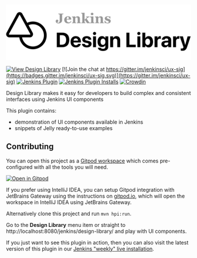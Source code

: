 <a href="https://weekly.ci.jenkins.io/design-library/">
  <img src="logo.svg" alt="Logo">
</a>

[![View Design Library](https://img.shields.io/badge/view-design_library-F2709C)](https://weekly.ci.jenkins.io/design-library)
[![Join the chat at https://gitter.im/jenkinsci/ux-sig](https://badges.gitter.im/jenkinsci/ux-sig.svg)](https://gitter.im/jenkinsci/ux-sig)
[![Jenkins Plugin](https://img.shields.io/jenkins/plugin/v/design-library.svg)](https://plugins.jenkins.io/design-library/)
[![Jenkins Plugin Installs](https://img.shields.io/jenkins/plugin/i/design-library.svg?color=blue)](https://plugins.jenkins.io/design-library/)
[![Crowdin](https://badges.crowdin.net/e/6332fe04e3c8d658f6df4f62cc70268b/localized.svg)](https://jenkins.crowdin.com/design-library-plugin)

Design Library makes it easy for developers to build complex and consistent interfaces using Jenkins UI components

This plugin contains:

- demonstration of UI components available in Jenkins
- snippets of Jelly ready-to-use examples

## Contributing

You can open this project as a [Gitpod workspace](https://www.gitpod.io/) which comes pre-configured with all the tools you will need.

[![Open in Gitpod](https://gitpod.io/button/open-in-gitpod.svg)](https://gitpod.io/#https://github.com/jenkinsci/design-library-plugin)

If you prefer using IntelliJ IDEA, you can setup Gitpod integration with JetBrains Gateway using the instructions on [gitpod.io](https://www.gitpod.io/docs/ides-and-editors/intellij),
which will open the workspace in IntelliJ IDEA using JetBrains Gateway.

Alternatively clone this project and run `mvn hpi:run`.

Go to the **Design Library** menu item or straight to http://localhost:8080/jenkins/design-library/ and play with UI components.

If you just want to see this plugin in action, then you can also visit the latest version of this plugin in our [Jenkins "weekly" live installation](https://weekly.ci.jenkins.io/design-library/).
